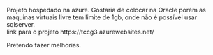 <p>Projeto hospedado na azure. Gostaria de colocar na Oracle porém as maquinas virtuais livre tem limite de 1gb, onde não é possível usar sqlserver.<br>
link para o projeto https://tccg3.azurewebsites.net/</p>
<p>Pretendo fazer melhorias.</p>